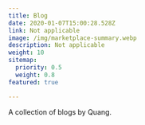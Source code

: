 ```yaml
---
title: Blog
date: 2020-01-07T15:00:28.528Z
link: Not applicable
image: /img/marketplace-summary.webp
description: Not applicable
weight: 10
sitemap:
  priority: 0.5
  weight: 0.8
featured: true

---
```

<!--

This page represents the landing page for "creations" section. It is also shown under the homepage header for "creations". It should be therefore relatively short and sweet.

\-->



<p>A collection of blogs by Quang.</p>
